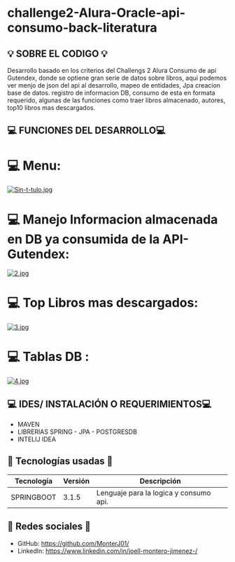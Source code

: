 # challenge2-Alura-Oracle-api-consumo-back-literatura


## 💡 SOBRE EL CODIGO 💡
Desarrollo basado en los criterios del Challengs 2 Alura Consumo de api Gutendex, donde se optiene gran serie de datos sobre libros, aqui podemos ver menjo de json del api al desarrollo, mapeo de entidades, Jpa creacion base de datos. registro de informacion DB, consumo de esta en formata requerido, algunas de las funciones como traer libros almacenado, autores, top10 libros mas descargados.


## 💻 FUNCIONES DEL DESARROLLO💻

# 💻 Menu:

[![Sin-t-tulo.jpg](https://i.postimg.cc/jdZLnDBB/Sin-t-tulo.jpg)](https://postimg.cc/HV8pfkYt)



# 💻 Manejo Informacion almacenada en DB ya consumida de la API-Gutendex:

[![2.jpg](https://i.postimg.cc/8P17CRXh/2.jpg)](https://postimg.cc/w3Gqfmpv)



# 💻 Top Libros mas descargados:

[![3.jpg](https://i.postimg.cc/jS2CHsb2/3.jpg)](https://postimg.cc/Jsw1mCtC)



# 💻 Tablas DB :

[![4.jpg](https://i.postimg.cc/XYPqxTj8/4.jpg)](https://postimg.cc/VJjzkZbr)

## 💻 IDES/ INSTALACIÓN O REQUERIMIENTOS💻
- MAVEN
- LIBRERIAS SPRING - JPA - POSTGRESDB
- INTELIJ IDEA


## 🌟 Tecnologías usadas 🌟
| Tecnología | Versión | Descripción                                                                     |
|------------|---------|---------------------------------------------------------------------------------|
|SPRINGBOOT       | 3.1.5       | Lenguaje para la logica y consumo api. |


## 🤝 Redes sociales 🤝

-  GitHub: https://github.com/MonterJ01/
-  LinkedIn: https://www.linkedin.com/in/joell-montero-jimenez-/

